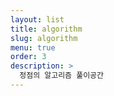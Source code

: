 ```yaml
---
layout: list
title: algorithm
slug: algorithm
menu: true
order: 3
description: >
  정점의 알고리즘 풀이공간
---
```

